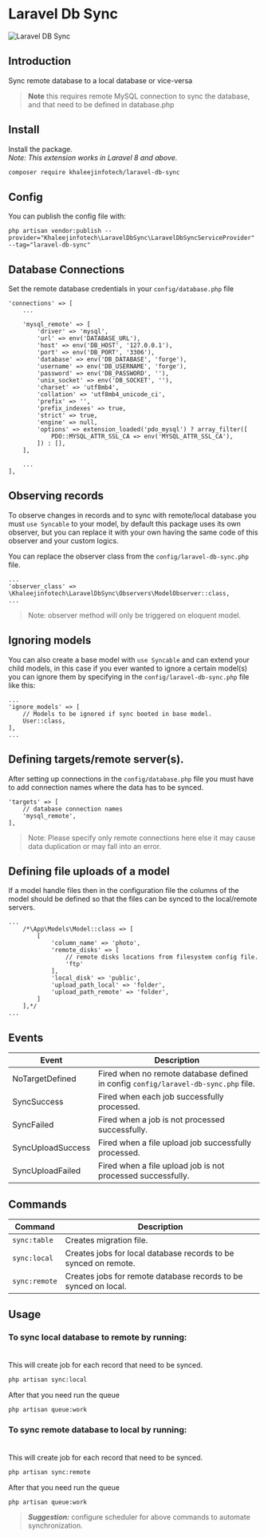 # Laravel Db Sync

![Laravel DB Sync](https://user-images.githubusercontent.com/14019618/195097554-4c50bff2-26a6-4c06-9a9a-d6639758a0b5.png)

## Introduction

Sync remote database to a local database or vice-versa

> **Note** this requires remote MySQL connection to sync the database, and that need to be defined in database.php

## Install

Install the package. <br/>
*Note: This extension works in Laravel 8 and above.*

```bash
composer require khaleejinfotech/laravel-db-sync
```

## Config

You can publish the config file with:

```
php artisan vendor:publish --provider="Khaleejinfotech\LaravelDbSync\LaravelDbSyncServiceProvider" --tag="laravel-db-sync"
``` 

## Database Connections

Set the remote database credentials in your `config/database.php` file

```
'connections' => [
    ...
    
    'mysql_remote' => [
        'driver' => 'mysql',
        'url' => env('DATABASE_URL'),
        'host' => env('DB_HOST', '127.0.0.1'),
        'port' => env('DB_PORT', '3306'),
        'database' => env('DB_DATABASE', 'forge'),
        'username' => env('DB_USERNAME', 'forge'),
        'password' => env('DB_PASSWORD', ''),
        'unix_socket' => env('DB_SOCKET', ''),
        'charset' => 'utf8mb4',
        'collation' => 'utf8mb4_unicode_ci',
        'prefix' => '',
        'prefix_indexes' => true,
        'strict' => true,
        'engine' => null,
        'options' => extension_loaded('pdo_mysql') ? array_filter([
            PDO::MYSQL_ATTR_SSL_CA => env('MYSQL_ATTR_SSL_CA'),
        ]) : [],
    ],
    
    ...
],
```

## Observing records

To observe changes in records and to sync with remote/local database you must `use Syncable` to your model, by default this package uses its
own observer, but you can replace it with your own having the same code of this observer and your custom logics.

You can replace the observer class from the `config/laravel-db-sync.php` file.

```
...
'observer_class' => \Khaleejinfotech\LaravelDbSync\Observers\ModelObserver::class,
...
```

> Note: observer method will only be triggered on eloquent model.

## Ignoring models

You can also create a base model with `use Syncable` and can extend your child models, in this case if you ever wanted to ignore a certain
model(s) you can ignore them by specifying in the `config/laravel-db-sync.php` file like this:

```
...
'ignore_models' => [
    // Models to be ignored if sync booted in base model.
    User::class,
],
...
```

## Defining targets/remote server(s).

After setting up connections in the `config/database.php` file you must have to add connection names where the data has to be synced.

```
'targets' => [
    // database connection names
    'mysql_remote',
],
```

> Note: Please specify only remote connections here else it may cause data duplication or may fall into an error.

## Defining file uploads of a model

If a model handle files then in the configuration file the columns of the model should be defined so that the files can be synced to the
local/remote servers.

```
...
    /*\App\Models\Model::class => [
        [
            'column_name' => 'photo',
            'remote_disks' => [
                // remote disks locations from filesystem config file.
                'ftp'
            ],
            'local_disk' => 'public',
            'upload_path_local' => 'folder',
            'upload_path_remote' => 'folder',
        ]
    ],*/
...
```

## Events

| Event             | Description |
|-------------------|---|
| NoTargetDefined   | Fired when no remote database defined in config `config/laravel-db-sync.php` file.   |
| SyncSuccess       | Fired when each job successfully processed.  |
| SyncFailed        | Fired when a job is not processed successfully.  |
| SyncUploadSuccess | Fired when a file upload job successfully processed. |
| SyncUploadFailed  | Fired when a file upload job is not processed successfully. | 

## Commands

| Command             | Description |
|-------------------|---|
| `sync:table`   | Creates migration file. |
| `sync:local`   | Creates jobs for local database records to be synced on remote.  |
| `sync:remote`  | Creates jobs for remote database records to be synced on local.  |

## Usage

### To sync local database to remote by running: <br/><br/>

This will create job for each record that need to be synced.

```bash
php artisan sync:local
```

After that you need run the queue

```bash
php artisan queue:work
```

### To sync remote database to local by running: <br/><br/>

This will create job for each record that need to be synced.

```bash
php artisan sync:remote
```

After that you need run the queue

```bash
php artisan queue:work
```

> ***Suggestion:*** configure scheduler for above commands to automate synchronization.
